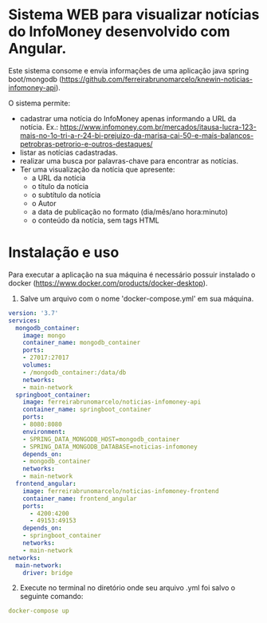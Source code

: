 # Sistema WEB para visualizar notícias do InfoMoney desenvolvido com Angular.

Este sistema consome e envia informações de uma aplicação java spring boot/mongodb (https://github.com/ferreirabrunomarcelo/knewin-noticias-infomoney-api).

O sistema permite:
- cadastrar uma notícia do InfoMoney apenas informando a URL da notícia. Ex.: https://www.infomoney.com.br/mercados/itausa-lucra-123-mais-no-1o-tri-a-r-24-bi-prejuizo-da-marisa-cai-50-e-mais-balancos-petrobras-petrorio-e-outros-destaques/
- listar as notícias cadastradas.
- realizar uma busca por palavras-chave para encontrar as notícias.
- Ter uma visualização da notícia que apresente:
  - a URL da notícia
  - o título da notícia
  - o subtítulo da notícia
  - o Autor
  - a data de publicação no formato (dia/mês/ano hora:minuto)
  - o conteúdo da notícia, sem tags HTML

# Instalação e uso

Para executar a aplicação na sua máquina é necessário possuir instalado o docker (https://www.docker.com/products/docker-desktop). 

1. Salve um arquivo com o nome 'docker-compose.yml' em sua máquina.

```yml
version: '3.7'
services:
  mongodb_container:
    image: mongo
    container_name: mongodb_container
    ports:
    - 27017:27017
    volumes:
    - /mongodb_container:/data/db
    networks:
    - main-network
  springboot_container:
    image: ferreirabrunomarcelo/noticias-infomoney-api
    container_name: springboot_container
    ports:
    - 8080:8080
    environment:
    - SPRING_DATA_MONGODB_HOST=mongodb_container
    - SPRING_DATA_MONGODB_DATABASE=noticias-infomoney
    depends_on:
    - mongodb_container
    networks:
    - main-network
  frontend_angular:
    image: ferreirabrunomarcelo/noticias-infomoney-frontend
    container_name: frontend_angular 
    ports:
      - 4200:4200
      - 49153:49153
    depends_on:
    - springboot_container
    networks:
    - main-network  
networks:
  main-network:
    driver: bridge
```

2. Execute no terminal no diretório onde seu arquivo .yml foi salvo o seguinte comando:

```yml
docker-compose up
```
